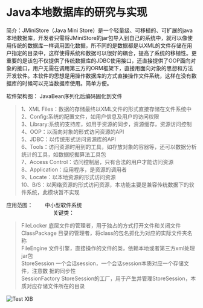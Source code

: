 Java本地数据库的研究与实现
==============================    
简介：JMiniStore（Java  Mini Store）是一个轻量级、可移植的、可扩展的java本地数据库，开发者只需将JMiniStore的jar包导入到自己的系统中，就可以像使用传统的数据库一样调用固化数据，所不同的是数据都是以XML的文件存储在用户指定的目录中，这样使得系统和数据可以很好的耦合，提高了系统的移植性。更重要的是该包不仅提供了传统数据库的JDBC使用接口，还直接提供了OOP面向对象的接口，用户无需在调用第三方的ORM框架下，直接用面向对象的思想和方法开发软件。本软件的思想是用操作数据库的方式直接操作文件系统，这样在没有数据库的时候可以充当数据库使用。简单方便。

软件架构图：
JavaBean序列化后编码固化到文件
       
>1、XML Files：数据的存储最终以XML文件的形式直接存储在文件系统中  
>2、Config:系统的配置文件，如用户信息及用户的访问权限  
>3、Library:系统的支持库，如用于资源的同步，资源缓存，资源访问控制   
>4、OOP：以面向对象的形式访问资源的API   
>5、JDBC：以传统形式访问资源库的API  
>6、Tools：访问资源时用到的工具，如存放对象的容器等，还可以数据分析统计的工具，如数据挖掘算法工具包  
>7、Access Control：访问控制层，只有合法的用户才能访问资源   
>8、Application：应用程序，是资源的调用者  
>9、Locate：以本地资源的形式访问资源  
>10、B/S：以网络资源的形式访问资源，本功能主要是兼容传统数据下的软件系统，此模块暂不实现  

应用范围：
　　中小型软件系统 <br/>
　　
　　
　　
　　关键类：
　　
　　　　
>FileLocker		   底层文件的管理者，用于独占的方式打开文件和关闭文件  
>ClassPackage		目录的管理者，将class的包名抓化为对应的实际文件夹名称  
>FileEngine		    文件引擎，直接操作的文件的类，依赖本地或者第三方xml处理jar包  
>StoreSession		一个会话session，一个会话session本质对应一个存储文件，注意数  据的同步性   
>SessionFactory		StoreSession的工厂，用于产生并管理StoreSession，本质对应存储文件所在的目录  

![Test XIB](https://a248.e.akamai.net/camo.github.com/2d9fb7c3727401085bbdf37a5799971bd4d1995c/687474703a2f2f696d672e736b697463682e636f6d2f32303132303730392d6e6b6463317975677532716d646731737338316d3167723974792e6a7067) 　　
　　
